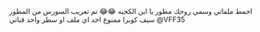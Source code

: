 اخمط ملفاتي وسمي روحك مطور يا ابن الكحبه 😂😂
 تم تعريب السورس من المطور سيف كوبرا
ممنوع اخد اي ملف او سطر واحد
قناتي @VFF35
